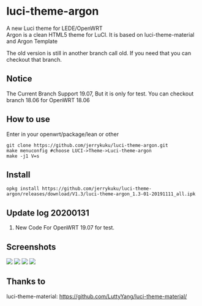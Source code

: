 # luci-theme-argon
A new Luci theme for LEDE/OpenWRT  
Argon is a clean HTML5 theme for LuCI. It is based on luci-theme-material and Argon Template  


The old version is still in another branch call old. If you need that you can checkout that branch.

## Notice
The Current Branch Support 19.07, But it is only for test.
You can checkout branch 18.06 for  OpenWRT 18.06

## How to use

Enter in your openwrt/package/lean  or  other

```
git clone https://github.com/jerrykuku/luci-theme-argon.git
make menuconfig #choose LUCI->Theme->Luci-theme-argon
make -j1 V=s
```
## Install
```
opkg install https://github.com/jerrykuku/luci-theme-argon/releases/download/V1.3/luci-theme-argon_1.3-01-20191111_all.ipk
```

## Update log 20200131
1. New Code For OpenWRT 19.07 for test.

## Screenshots
![](/Screenshots/pc/pc1.jpg)
![](/Screenshots/pc/pc2.jpg)
![](/Screenshots/pc/pc3.jpg)
![](/Screenshots/pc/phone.jpg)

## Thanks to 
luci-theme-material: https://github.com/LuttyYang/luci-theme-material/
